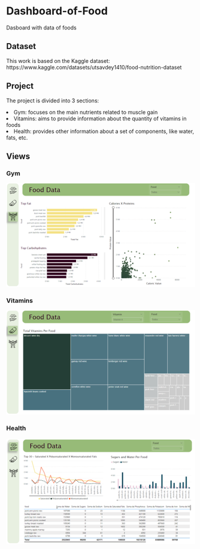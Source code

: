 # Dashboard-of-Food
Dasboard with data of foods

<h2>Dataset</h2>
<p>This work is based on the Kaggle dataset: https://www.kaggle.com/datasets/utsavdey1410/food-nutrition-dataset</p>

<h2>Project</h2>
<p>The project is divided into 3 sections: </p>
<li>Gym: focuses on the main nutrients related to muscle gain</li>
<li>Vitamins: aims to provide information about the quantity of vitamins in foods</li>
<li>Health: provides other information about a set of components, like water, fats, etc.</li>


<h2>Views</h2>

<h3>Gym</h3>
<img src="gym_dash.png" alt="Gym View">

<h3>Vitamins</h3>
<img src="vitamin_dash.png" alt="Vitamins View">

<h3>Health</h3>
<img src="health_dash.png" alt="Health View">

